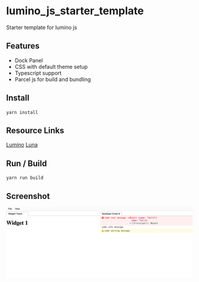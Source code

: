 # lumino_js_starter_template

Starter template for lumino js

## Features
 - Dock Panel
 - CSS with default theme setup
 - Typescript support
 - Parcel js for build and bundling

## Install
```
yarn install 
```
## Resource Links

[Lumino](https://github.com/jupyterlab/lumino)
[Luna](https://luna.liriliri.io/?path=/story/console--console)

## Run / Build
```
yarn run build
```

## Screenshot

![alt text](https://raw.githubusercontent.com/vivekg13186/lumino_js_starter_template/master/screenshot.png)
